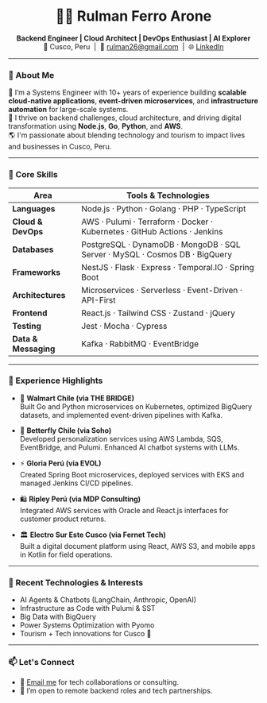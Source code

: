 <h1 align="center">👨‍💻 Rulman Ferro Arone</h1>
<p align="center">
  <strong>Backend Engineer | Cloud Architect | DevOps Enthusiast | AI Explorer</strong><br/>
  📍 Cusco, Peru &nbsp;|&nbsp; 💬 <a href="mailto:rulman26@gmail.com">rulman26@gmail.com</a> &nbsp;|&nbsp;
  🌐 <a href="https://linkedin.com/in/rulman-ferro-arone" target="_blank">LinkedIn</a>
</p>

---

### 🚀 About Me

🔧 I’m a Systems Engineer with 10+ years of experience building **scalable cloud-native applications**, **event-driven microservices**, and **infrastructure automation** for large-scale systems.  
🧠 I thrive on backend challenges, cloud architecture, and driving digital transformation using **Node.js**, **Go**, **Python**, and **AWS**.  
🌎 I'm passionate about blending technology and tourism to impact lives and businesses in Cusco, Peru.

---

### 🧩 Core Skills

| Area                  | Tools & Technologies                                                                 |
|-----------------------|---------------------------------------------------------------------------------------|
| **Languages**         | Node.js · Python · Golang · PHP · TypeScript                                         |
| **Cloud & DevOps**    | AWS · Pulumi · Terraform · Docker · Kubernetes · GitHub Actions · Jenkins           |
| **Databases**         | PostgreSQL · DynamoDB · MongoDB · SQL Server · MySQL · Cosmos DB · BigQuery          |
| **Frameworks**        | NestJS · Flask · Express · Temporal.IO · Spring Boot                                 |
| **Architectures**     | Microservices · Serverless · Event-Driven · API-First                                |
| **Frontend**          | React.js · Tailwind CSS · Zustand · jQuery                                           |
| **Testing**           | Jest · Mocha · Cypress                                                                |
| **Data & Messaging**  | Kafka · RabbitMQ · EventBridge                                                        |

---

### 💼 Experience Highlights

- 🛒 **Walmart Chile (via THE BRIDGE)**  
  Built Go and Python microservices on Kubernetes, optimized BigQuery datasets, and implemented event-driven pipelines with Kafka.

- 🧠 **Betterfly Chile (via Soho)**  
  Developed personalization services using AWS Lambda, SQS, EventBridge, and Pulumi. Enhanced AI chatbot systems with LLMs.

- ⚡ **Gloria Perú (via EVOL)**  
  Created Spring Boot microservices, deployed services with EKS and managed Jenkins CI/CD pipelines.

- 🛍️ **Ripley Perú (via MDP Consulting)**  
  Integrated AWS services with Oracle and React.js interfaces for customer product returns.

- 🏛️ **Electro Sur Este Cusco (via Fernet Tech)**  
  Built a digital document platform using React, AWS S3, and mobile apps in Kotlin for field operations.

---

### 🧠 Recent Technologies & Interests

- AI Agents & Chatbots (LangChain, Anthropic, OpenAI)  
- Infrastructure as Code with Pulumi & SST  
- Big Data with BigQuery  
- Power Systems Optimization with Pyomo  
- Tourism + Tech innovations for Cusco 🌄

---

### 📫 Let's Connect

- 🧭 <a href="mailto:rulman26@gmail.com">Email me</a> for tech collaborations or consulting.
- 🤝 I’m open to remote backend roles and tech partnerships.

